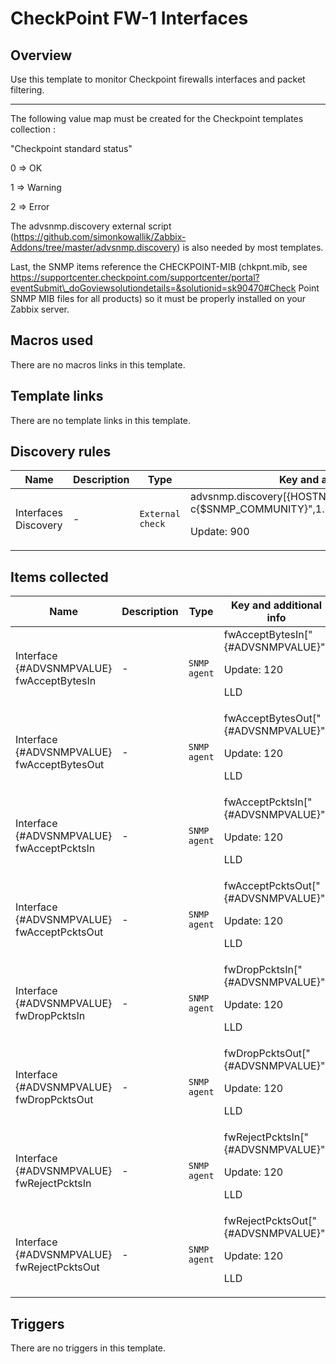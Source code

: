 # CheckPoint FW-1 Interfaces

## Overview

Use this template to monitor Checkpoint firewalls interfaces and packet filtering.


****


The following value map must be created for the Checkpoint templates collection :


"Checkpoint standard status"


0 ⇒ OK


1 ⇒ Warning


2 ⇒ Error


The advsnmp.discovery external script (<https://github.com/simonkowallik/Zabbix-Addons/tree/master/advsnmp.discovery>) is also needed by most templates.


Last, the SNMP items reference the CHECKPOINT-MIB (chkpnt.mib, see https://supportcenter.checkpoint.com/supportcenter/portal?eventSubmit\_doGoviewsolutiondetails=&solutionid=sk90470#Check Point SNMP MIB files for all products) so it must be properly installed on your Zabbix server.



## Macros used

There are no macros links in this template.

## Template links

There are no template links in this template.

## Discovery rules

|Name|Description|Type|Key and additional info|
|----|-----------|----|----|
|Interfaces Discovery|<p>-</p>|`External check`|advsnmp.discovery[{HOSTNAME},"-v2c -c{$SNMP_COMMUNITY}",1.3.6.1.4.1.2620.1.1.25.5.1.2,1.3]<p>Update: 900</p>|
## Items collected

|Name|Description|Type|Key and additional info|
|----|-----------|----|----|
|Interface {#ADVSNMPVALUE} fwAcceptBytesIn|<p>-</p>|`SNMP agent`|fwAcceptBytesIn["{#ADVSNMPVALUE}"]<p>Update: 120</p><p>LLD</p>|
|Interface {#ADVSNMPVALUE} fwAcceptBytesOut|<p>-</p>|`SNMP agent`|fwAcceptBytesOut["{#ADVSNMPVALUE}"]<p>Update: 120</p><p>LLD</p>|
|Interface {#ADVSNMPVALUE} fwAcceptPcktsIn|<p>-</p>|`SNMP agent`|fwAcceptPcktsIn["{#ADVSNMPVALUE}"]<p>Update: 120</p><p>LLD</p>|
|Interface {#ADVSNMPVALUE} fwAcceptPcktsOut|<p>-</p>|`SNMP agent`|fwAcceptPcktsOut["{#ADVSNMPVALUE}"]<p>Update: 120</p><p>LLD</p>|
|Interface {#ADVSNMPVALUE} fwDropPcktsIn|<p>-</p>|`SNMP agent`|fwDropPcktsIn["{#ADVSNMPVALUE}"]<p>Update: 120</p><p>LLD</p>|
|Interface {#ADVSNMPVALUE} fwDropPcktsOut|<p>-</p>|`SNMP agent`|fwDropPcktsOut["{#ADVSNMPVALUE}"]<p>Update: 120</p><p>LLD</p>|
|Interface {#ADVSNMPVALUE} fwRejectPcktsIn|<p>-</p>|`SNMP agent`|fwRejectPcktsIn["{#ADVSNMPVALUE}"]<p>Update: 120</p><p>LLD</p>|
|Interface {#ADVSNMPVALUE} fwRejectPcktsOut|<p>-</p>|`SNMP agent`|fwRejectPcktsOut["{#ADVSNMPVALUE}"]<p>Update: 120</p><p>LLD</p>|
## Triggers

There are no triggers in this template.


